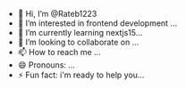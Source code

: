 - 👋 Hi, I’m @Rateb1223
- 👀 I’m interested in frontend development ...
- 🌱 I’m currently learning nextjs15...
- 💞️ I’m looking to collaborate on ...
- 📫 How to reach me ...
- 😄 Pronouns: ...
- ⚡ Fun fact: i'm ready to help you...

<!---
Rateb1223/Rateb1223 is a ✨ special ✨ repository because its `README.md` (this file) appears on your GitHub profile.
You can click the Preview link to take a look at your changes.
--->
